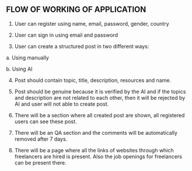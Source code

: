 ## FLOW OF WORKING OF APPLICATION

1. User can register using name, email, password, gender, country

2. User can sign in using email and password

3. User can create a structured post in two different ways:

a. Using manually

b. Using AI

4. Post should contain topic, title, description, resources and name.

5. Post should be genuine because it is verified by the AI and if the topics and description are not related to each other, then it will be rejected by AI and user will not able to create post.

6. There will be a section where all created post are shown, all registered users can see these post.

7. There will be an QA section and the comments will be automatically removed after 7 days.

8. There will be a page where all the links of websites through which freelancers are hired is present. Also the job openings for freelancers can be present there.